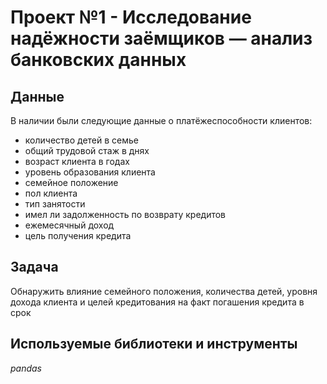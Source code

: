 # Проект №1 - Исследование надёжности заёмщиков — анализ банковских данных
## Данные
В наличии были следующие данные о платёжеспособности клиентов:
- количество детей в семье
- общий трудовой стаж в днях
- возраст клиента в годах
- уровень образования клиента
- семейное положение
- пол клиента
- тип занятости
- имел ли задолженность по возврату кредитов
- ежемесячный доход
- цель получения кредита

## Задача

Обнаружить влияние семейного положения, количества детей, уровня дохода клиента и целей кредитования на факт погашения кредита в срок

## Используемые библиотеки и инструменты
*pandas*
